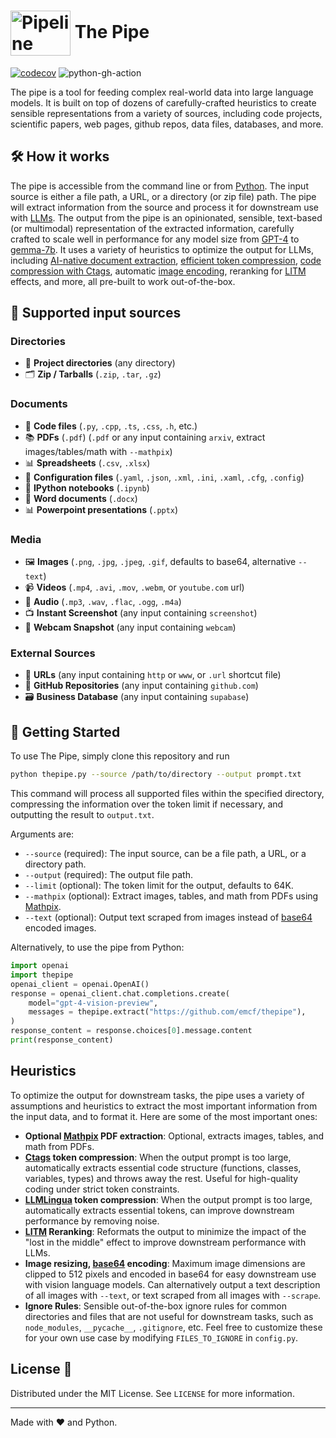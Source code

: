 # <img src="https://rpnutzemutbrumczwvue.supabase.co/storage/v1/object/public/assets/pipeline_small%20(1).png" alt="Pipeline Illustration" style="width:96px; height:72px; vertical-align:middle;"> The Pipe

[![codecov](https://codecov.io/gh/emcf/thepipe/graph/badge.svg?token=KHD1PDOSHF)](https://codecov.io/gh/emcf/thepipe) ![python-gh-action](https://github.com/emcf/thepipe/actions/workflows/python-ci.yml/badge.svg)

The pipe is a tool for feeding complex real-world data into large language models. It is built on top of dozens of carefully-crafted heuristics to create sensible representations from a variety of sources, including code projects, scientific papers, web pages, github repos, data files, databases, and more.

## 🛠️ How it works 

The pipe is accessible from the command line or from [Python](https://www.python.org/downloads/). The input source is either a file path, a URL, or a directory (or zip file) path. The pipe will extract information from the source and process it for downstream use with [LLMs](https://en.wikipedia.org/wiki/Large_language_model). The output from the pipe is an opinionated, sensible, text-based (or multimodal) representation of the extracted information, carefully crafted to scale well in performance for any model size from [GPT-4](https://openai.com/gpt-4) to [gemma-7b](https://huggingface.co/google/gemma-7b). It uses a variety of heuristics to optimize the output for LLMs, including [AI-native document extraction](https://docs.mathpix.com/#process-a-pdf), [efficient token compression](https://arxiv.org/abs/2403.12968), [code compression with Ctags](https://en.wikipedia.org/wiki/Ctags), automatic [image encoding](https://en.wikipedia.org/wiki/Base64), reranking for [LITM](https://arxiv.org/abs/2307.03172) effects, and more, all pre-built to work out-of-the-box.

## 📂 Supported input sources

### Directories
- 📁 **Project directories** (any directory)
- 🗂️ **Zip / Tarballs** (`.zip`, `.tar`, `.gz`)

### Documents
- 📜 **Code files** (`.py`, `.cpp`, `.ts`, `.css`, `.h`, etc.)
- 📚 **PDFs** (`.pdf`) (`.pdf` or any input containing `arxiv`, extract images/tables/math with `--mathpix`)
- 📊 **Spreadsheets** (`.csv`, `.xlsx`)
- 📜 **Configuration files** (`.yaml`, `.json`, `.xml`, `.ini`, `.xaml`, `.cfg`, `.config`)
- 📓 **IPython notebooks** (`.ipynb`)
- 📝 **Word documents** (`.docx`)
- 📊 **Powerpoint presentations** (`.pptx`)

### Media
- 🖼️ **Images** (`.png`, `.jpg`, `.jpeg`, `.gif`, defaults to base64, alternative `--text`)
- 📹 **Videos** (`.mp4`, `.avi`, `.mov`, `.webm`, or `youtube.com` url)
- 🎵 **Audio** (`.mp3`, `.wav`, `.flac`, `.ogg`, `.m4a`)
- 📺 **Instant Screenshot** (any input containing `screenshot`)
- 📸 **Webcam Snapshot** (any input containing `webcam`)

### External Sources
- 🔗 **URLs** (any input containing `http` or `www`, or `.url` shortcut file)
- 🐙 **GitHub Repositories** (any input containing `github.com`)
- 🗃️ **Business Database** (any input containing `supabase`)

## 🚀 Getting Started

To use The Pipe, simply clone this repository and run

```bash
python thepipe.py --source /path/to/directory --output prompt.txt
```

This command will process all supported files within the specified directory, compressing the information over the token limit if necessary, and outputting the result to `output.txt`.

Arguments are:
- `--source` (required): The input source, can be a file path, a URL, or a directory path.
- `--output` (required): The output file path.
- `--limit` (optional): The token limit for the output, defaults to 64K.
- `--mathpix` (optional): Extract images, tables, and math from PDFs using [Mathpix](https://docs.mathpix.com/#process-a-pdf).
- `--text` (optional): Output text scraped from images instead of [base64](https://en.wikipedia.org/wiki/Base64) encoded images.

Alternatively, to use the pipe from Python:

```python
import openai
import thepipe
openai_client = openai.OpenAI()
response = openai_client.chat.completions.create(
    model="gpt-4-vision-preview",
    messages = thepipe.extract("https://github.com/emcf/thepipe"),
)
response_content = response.choices[0].message.content
print(response_content)
```

## Heuristics

To optimize the output for downstream tasks, the pipe uses a variety of assumptions and heuristics to extract the most important information from the input data, and to format it. Here are some of the most important ones:
- **Optional [Mathpix](https://docs.mathpix.com/#process-a-pdf) PDF extraction**: Optional, extracts images, tables, and math from PDFs.
- **[Ctags](https://en.wikipedia.org/wiki/Ctags) token compression**: When the output prompt is too large, automatically extracts essential code structure (functions, classes, variables, types) and throws away the rest. Useful for high-quality coding under strict token constraints.
- **[LLMLingua](https://arxiv.org/abs/2403.12968) token compression**: When the output prompt is too large, automatically extracts essential tokens, can improve downstream performance by removing noise.
- **[LITM](https://arxiv.org/abs/2307.03172) Reranking**: Reformats the output to minimize the impact of the "lost in the middle" effect to improve downstream performance with LLMs.
- **Image resizing, [base64](https://en.wikipedia.org/wiki/Base64) encoding**: Maximum image dimensions are clipped to 512 pixels and encoded in base64 for easy downstream use with vision language models. Can alternatively output a text description of all images with `--text`, or text scraped from all images with `--scrape`.
- **Ignore Rules**: Sensible out-of-the-box ignore rules for common directories and files that are not useful for downstream tasks, such as `node_modules`, `__pycache__`, `.gitignore`, etc. Feel free to customize these for your own use case by modifying `FILES_TO_IGNORE` in `config.py`.

## License 📜

Distributed under the MIT License. See `LICENSE` for more information.

---

Made with ❤️ and Python.